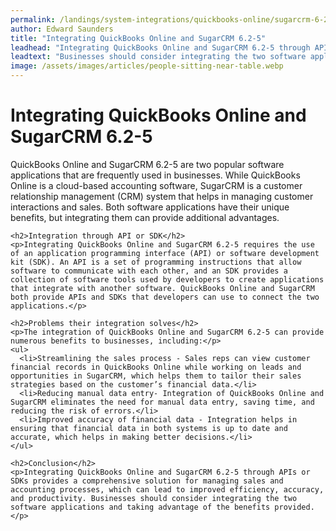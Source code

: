 ```yaml
---
permalink: /landings/system-integrations/quickbooks-online/sugarcrm-6-2-5
author: Edward Saunders
title: "Integrating QuickBooks Online and SugarCRM 6.2-5"
leadhead: "Integrating QuickBooks Online and SugarCRM 6.2-5 through APIs or SDKs provides a comprehensive solution for managing sales and accounting processes, which can lead to improved efficiency, accuracy, and productivity"
leadtext: "Businesses should consider integrating the two software applications and taking advantage of the benefits provided."
image: /assets/images/articles/people-sitting-near-table.webp
---
```

<div class="arttext">    <h1>Integrating QuickBooks Online and SugarCRM 6.2-5</h1>
    <p>QuickBooks Online and SugarCRM 6.2-5 are two popular software applications that are frequently used in businesses. While QuickBooks Online is a cloud-based accounting software, SugarCRM is a customer relationship management (CRM) system that helps in managing customer interactions and sales. Both software applications have their unique benefits, but integrating them can provide additional advantages.</p>
    
    <h2>Integration through API or SDK</h2>
    <p>Integrating QuickBooks Online and SugarCRM 6.2-5 requires the use of an application programming interface (API) or software development kit (SDK). An API is a set of programming instructions that allow software to communicate with each other, and an SDK provides a collection of software tools used by developers to create applications that integrate with another software. QuickBooks Online and SugarCRM both provide APIs and SDKs that developers can use to connect the two applications.</p>

    <h2>Problems their integration solves</h2>
    <p>The integration of QuickBooks Online and SugarCRM 6.2-5 can provide numerous benefits to businesses, including:</p>
    <ul>
      <li>Streamlining the sales process - Sales reps can view customer financial records in QuickBooks Online while working on leads and opportunities in SugarCRM, which helps them to tailor their sales strategies based on the customer’s financial data.</li>
      <li>Reducing manual data entry- Integration of QuickBooks Online and SugarCRM eliminates the need for manual data entry, saving time, and reducing the risk of errors.</li>
      <li>Improved accuracy of financial data - Integration helps in ensuring that financial data in both systems is up to date and accurate, which helps in making better decisions.</li>
    </ul>

    <h2>Conclusion</h2>
    <p>Integrating QuickBooks Online and SugarCRM 6.2-5 through APIs or SDKs provides a comprehensive solution for managing sales and accounting processes, which can lead to improved efficiency, accuracy, and productivity. Businesses should consider integrating the two software applications and taking advantage of the benefits provided.</p>
</div>